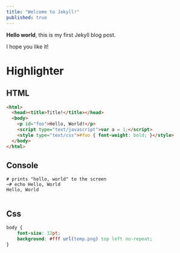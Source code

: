 ```yaml
---
title: "Welcome to Jekyll!"
published: true
---
```


**Hello world**, this is my first Jekyll blog post.

I hope you like it!

# Highlighter


## HTML
```html
<html>
  <head><title>Title!</title></head>
  <body>
    <p id="foo">Hello, World!</p>
    <script type="text/javascript">var a = 1;</script>
    <style type="text/css">#foo { font-weight: bold; }</style>
  </body>
</html>
```

## Console
```console
# prints "hello, world" to the screen
~# echo Hello, World
Hello, World


```

## Css
```css
body {
    font-size: 12pt;
    background: #fff url(temp.png) top left no-repeat;
}
```
